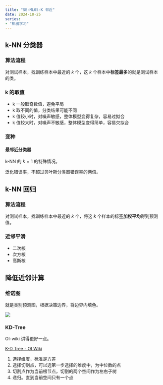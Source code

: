```yaml
---
title: "SE-ML05-K 邻近"
date: 2024-10-25
series: 
- "机器学习"
---
```


## k-NN 分类器

### 算法流程

对测试样本，找训练样本中最近的 $k$ 个，这 $k$ 个样本中**标签最多**的就是测试样本的类。

### k 的取值
- k 一般取奇数值，避免平局
- k 取不同的值，分类结果可能不同
- k 值较小时，对噪声敏感，整体模型变得复杂，容易过拟合
- k 值较大时，对噪声不敏感，整体模型变得简单，容易欠拟合

### 变种

#### 最邻近分类器

k-NN 的 $k=1$ 的特殊情况。

泛化错误率，不超过贝叶斯分类器错误率的两倍。

## k-NN 回归

### 算法流程

对测试样本，找训练样本中最近的 $k$ 个，将这 $k$ 个样本的标签**加权平均**得到预测值。

### 近邻平滑

- 二次核
- 次方核
- 高斯核

## 降低近邻计算

### 维诺图

就是类别预测图，根据决策边界，将边界内填色。

![](https://runzblog.oss-cn-hangzhou.aliyuncs.com/postimg/202501051051813.png)

### KD-Tree

OI-wiki 讲得更好一点。

[K-D Tree - OI Wiki](https://oi-wiki.org/ds/kdt/)

1. 选择维度，标准是方差
2. 选择切割点，可以选第一步选择的维度中，为中位数的点
3. 切割点作为当前根节点，切割的两个空间作为左右子树
4. 递归。直到当前空间只有一个点